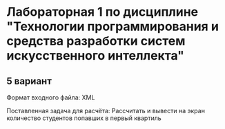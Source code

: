 # Лабораторная 1 по дисциплине "Технологии программирования и средства разработки систем искусственного интеллекта"
## 5 вариант

Формат входного файла: XML

Поставленная задача для расчёта: Рассчитать и вывести на экран количество студентов попавших в первый квартиль

